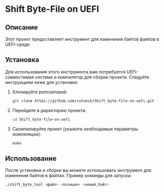 # Shift Byte-File on UEFI

## Описание

Этот проект предоставляет инструмент для изменения байтов файлов в UEFI-среде.

## Установка

Для использования этого инструмента вам потребуется UEFI-совместимая система и компилятор для сборки проекта. Следуйте инструкциям ниже для установки:

1. Клонируйте репозиторий:
    ```bash
    git clone https://github.com/cutneck/Shift_byte-file-on-uefi.git
    ```

2. Перейдите в директорию проекта:
    ```bash
    cd Shift_byte-file-on-uefi
    ```

3. Скомпилируйте проект (укажите необходимые параметры компиляции):
    ```bash
    make
    ```

## Использование

После установки и сборки вы можете использовать инструмент для изменения байтов в файлах. Пример команды для запуска:

```bash
./shift_byte_tool <файл> <позиция> <новый_байт>

